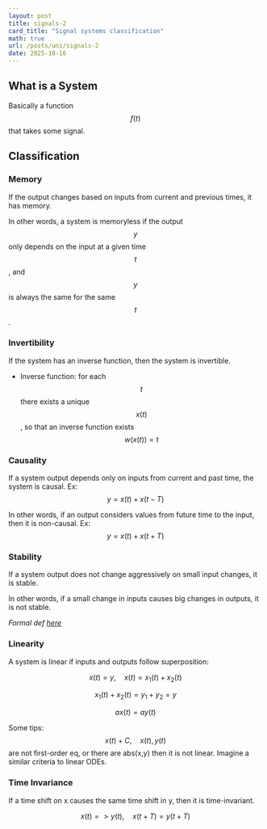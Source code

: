 ```yaml
---
layout: post
title: signals-2
card_title: "Signal systems classification"
math: true
url: /posts/uni/signals-2
date: 2025-10-16
---
```


## What is a System

Basically a function $$f(t)$$ that takes some signal.

## Classification

### Memory

If the output changes based on inputs from current and previous times, it has memory.

In other words, a system is memoryless if the output $$y$$ only depends on the input at a given time $$t$$, and $$y$$ is always the same for the same $$t$$.

### Invertibility

If the system has an inverse function, then the system is invertible.
- Inverse function: for each $$t$$ there exists a unique $$x(t)$$, so that an inverse function exists $$w(x(t)) = t$$

### Causality

If a system output depends only on inputs from current and past time, the system is causal. Ex: $$y = x(t) + x(t-T)$$

In other words, if an output considers values from future time to the input, then it is non-causal. Ex: $$y = x(t) + x(t+T)$$

### Stability

If a system output does not change aggressively on small input changes, it is stable.

In other words, if a small change in inputs causes big changes in outputs, it is not stable.

*Formal def [here](https://en.wikipedia.org/wiki/BIBO_stability)*

### Linearity

A system is linear if inputs and outputs follow superposition:

$$x(t) = y,\quad x(t) = x_1(t) + x_2(t)$$

$$x_1(t) + x_2(t) = y_1 + y_2 = y$$

$$ax(t) = ay(t)$$

Some tips: $$x(t) + C,\quad x(t), y(t)$$ are not first-order eq, or there are abs(x,y) then it is not linear. Imagine a similar criteria to linear ODEs.

### Time Invariance

If a time shift on x causes the same time shift in y, then it is time-invariant.

$$x(t) => y(t), \quad x(t + T) = y(t + T)$$